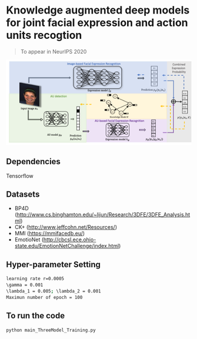 # Knowledge augmented deep models for joint facial expression and action units recogtion
> To appear in NeurIPS 2020

![](overview.png)

## Dependencies

Tensorflow


## Datasets
* BP4D (<http://www.cs.binghamton.edu/~lijun/Research/3DFE/3DFE_Analysis.html>)
* CK+ (http://www.jeffcohn.net/Resources/)
* MMI (https://mmifacedb.eu/)
* EmotioNet (http://cbcsl.ece.ohio-state.edu/EmotionNetChallenge/index.html)

## Hyper-parameter Setting
```sh
learning rate r=0.0005
\gamma = 0.001
\lambda_1 = 0.005; \lambda_2 = 0.001
Maximun number of epoch = 100
```

## To run the code
```sh
python main_ThreeModel_Training.py
```




